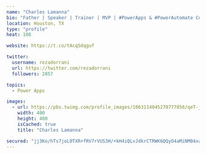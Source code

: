 ```yaml
---
name: "Charles Lamanna"
bio: "Father | Speaker | Trainer | MVP | #PowerApps & #PowerAutomate Community Super User | YouTuber Right-pointing triangle http://youtube.com/c/rezadorrani | Learn - Share - Clockwise rightwards and leftwards open circle arrows"
location: Houston, TX
type: "profile"
heat: 108

website: https://t.co/tAcqSdqguf

twitter:
  username: rezadorrani
  url: https://twitter.com/rezadorrani
  followers: 2857

topics:
  - Power Apps

images:
  - url: https://pbs.twimg.com/profile_images/1063114045270777856/qeT-jpWr_400x400.jpg
    width: 400
    height: 400
    isCached: true
    title: "Charles Lamanna"

secured: "jj3Ko/hTs7joL0TXR+fRV7rVUS3H/+kH4iQLvJdkrCTRWK6QQyO4aMiNM04xaZslGT1Mlz63g5cYovlwp3fBEQQcsGOY/+PzOu72TG0XZ5d2cUKftmX2KZC6QfdsjzrlYBbTUAkAHe6tv1Sm59lQi0+6tqLVvP1Ga/jgNxHjrREd3jOUXiZcXUfOqppm+srMPXIzXk1zrxfNemSvGWqOxu1xGw9I0rh/H4jg45qa7sz03kH7DN+nUj8uxNDuogZrmHmXz2h9NyItL84+2WSLJs554AS1ebOFgTD9uChu3hdW5WTOaNIvK2b4JG+eciqmt+eUz8vnGlKq064DhAQ5Jj+ceQs8jyKvUXjIPM12z+lUQEg1yncRQsxH0WG7+0Ituickr06fR8bhDBDrBvqpyi32EdNwnthmvgo16lN6Hv4=;n5ROwZc/JXoldUPLaMBz4w=="
---
```


